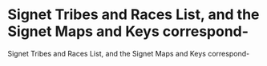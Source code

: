 # Signet Tribes and Races List, and the Signet Maps and Keys correspond-

Signet Tribes and Races List, and the Signet Maps and Keys correspond-